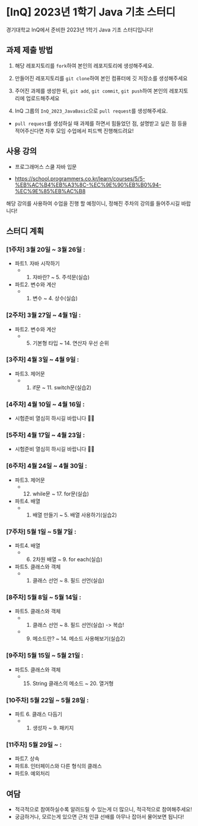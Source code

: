 # [InQ] 2023년 1학기 Java 기초 스터디

경기대학교 InQ에서 준비한 2023년 1학기 Java 기초 스터디입니다!

## 과제 제출 방법

1. 해당 레포지토리를 `fork`하여 본인의 레포지토리에 생성해주세요.

2. 만들어진 레포지토리를 `git clone`하여 본인 컴퓨터에 깃 저장소를 생성해주세요

3. 주어진 과제를 생성한 뒤, `git add`, `git commit`, `git push`하여 본인의 레포지토리에 업로드해주세요

4. InQ 그룹의 `InQ_2023_JavaBasic`으로 `pull request`를 생성해주세요.

- `pull request`를 생성하실 때 과제를 하면서 힘들었던 점, 설명받고 싶은 점 등을 적어주신다면 차후 모임 수업에서 피드백 진행해드려요!

## 사용 강의

- 프로그래머스 스쿨 자바 입문

- https://school.programmers.co.kr/learn/courses/5/5-%EB%AC%B4%EB%A3%8C-%EC%9E%90%EB%B0%94-%EC%9E%85%EB%AC%B8

해당 강의를 사용하여 수업을 진행 할 예정이니, 정해진 주차의 강의를 들어주시길 바랍니다!

## 스터디 계획

### [1주차] 3월 20일 ~ 3월 26일 :

- 파트1. 자바 시작하기
	- 1. 자바란? ~ 5. 주석문(실습)
- 파트2. 변수와 계산
	- 1. 변수 ~ 4. 상수(실습)

### [2주차] 3월 27일 ~ 4월 1일 :

- 파트2. 변수와 계산
	- 5. 기본형 타입 ~ 14. 연산자 우선 순위

### [3주차] 4월 3일 ~ 4월 9일 :

- 파트3. 제어문
	- 1. if문 ~ 11. switch문(실습2)

### [4주차] 4월 10일 ~ 4월 16일 :

- 시험준비 열심히 하시길 바랍니다 👋🏻

### [5주차] 4월 17일 ~ 4월 23일 :

- 시험준비 열심히 하시길 바랍니다 👋🏻

### [6주차] 4월 24일 ~ 4월 30일 :

- 파트3. 제어문
	- 12. while문 ~ 17. for문(실습)
- 파트4. 배열
	- 1. 배열 만들기 ~ 5. 배열 사용하기(실습2)

### [7주차] 5월 1일 ~ 5월 7일 :

- 파트4. 배열
	- 6. 2차원 배열 ~ 9. for each(실습)
- 파트5. 클래스와 객체
	- 1. 클래스 선언 ~ 8. 필드 선언(실습)

### [8주차] 5월 8일 ~ 5월 14일 :

- 파트5. 클래스와 객체
	- 1. 클래스 선언 ~ 8. 필드 선언(실습) -> 복습!
	- 9. 메소드란? ~ 14. 메소드 사용해보기(실습2)

### [9주차] 5월 15일 ~ 5월 21일 :

- 파트5. 클래스와 객체
	- 15. String 클래스의 메소드 ~ 20. 열거형

### [10주차] 5월 22일 ~ 5월 28일 :

- 파트 6. 클래스 다듬기
	- 1. 생성자 ~ 9. 패키지

### [11주차] 5월 29일 ~ :

- 파트7. 상속
- 파트8. 인터페이스와 다른 형식의 클래스
- 파트9. 예외처리

## 여담

- 적극적으로 참여하실수록 알려드릴 수 있는게 더 많으니, 적극적으로 참여해주세요!
- 궁금하거나, 모르는게 있으면 근처 인큐 선배를 아무나 잡아서 물어보면 됩니다!
